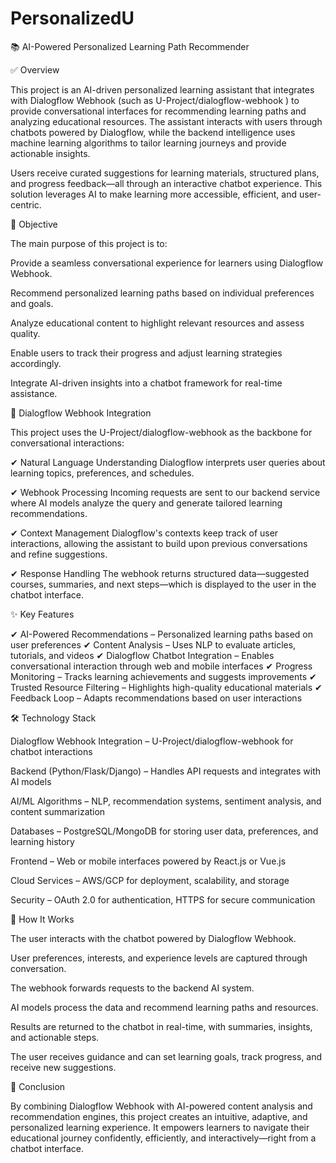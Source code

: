 # PersonalizedU
📚 AI-Powered Personalized Learning Path Recommender

✅ Overview

This project is an AI-driven personalized learning assistant that integrates with Dialogflow Webhook (such as U-Project/dialogflow-webhook
) to provide conversational interfaces for recommending learning paths and analyzing educational resources. The assistant interacts with users through chatbots powered by Dialogflow, while the backend intelligence uses machine learning algorithms to tailor learning journeys and provide actionable insights.

Users receive curated suggestions for learning materials, structured plans, and progress feedback—all through an interactive chatbot experience. This solution leverages AI to make learning more accessible, efficient, and user-centric.

🎯 Objective

The main purpose of this project is to:

Provide a seamless conversational experience for learners using Dialogflow Webhook.

Recommend personalized learning paths based on individual preferences and goals.

Analyze educational content to highlight relevant resources and assess quality.

Enable users to track their progress and adjust learning strategies accordingly.

Integrate AI-driven insights into a chatbot framework for real-time assistance.

📲 Dialogflow Webhook Integration

This project uses the U-Project/dialogflow-webhook as the backbone for conversational interactions:

✔ Natural Language Understanding
Dialogflow interprets user queries about learning topics, preferences, and schedules.

✔ Webhook Processing
Incoming requests are sent to our backend service where AI models analyze the query and generate tailored learning recommendations.

✔ Context Management
Dialogflow's contexts keep track of user interactions, allowing the assistant to build upon previous conversations and refine suggestions.

✔ Response Handling
The webhook returns structured data—suggested courses, summaries, and next steps—which is displayed to the user in the chatbot interface.

✨ Key Features

✔ AI-Powered Recommendations – Personalized learning paths based on user preferences
✔ Content Analysis – Uses NLP to evaluate articles, tutorials, and videos
✔ Dialogflow Chatbot Integration – Enables conversational interaction through web and mobile interfaces
✔ Progress Monitoring – Tracks learning achievements and suggests improvements
✔ Trusted Resource Filtering – Highlights high-quality educational materials
✔ Feedback Loop – Adapts recommendations based on user interactions

🛠 Technology Stack

Dialogflow Webhook Integration – U-Project/dialogflow-webhook
 for chatbot interactions

Backend (Python/Flask/Django) – Handles API requests and integrates with AI models

AI/ML Algorithms – NLP, recommendation systems, sentiment analysis, and content summarization

Databases – PostgreSQL/MongoDB for storing user data, preferences, and learning history

Frontend – Web or mobile interfaces powered by React.js or Vue.js

Cloud Services – AWS/GCP for deployment, scalability, and storage

Security – OAuth 2.0 for authentication, HTTPS for secure communication

📂 How It Works

The user interacts with the chatbot powered by Dialogflow Webhook.

User preferences, interests, and experience levels are captured through conversation.

The webhook forwards requests to the backend AI system.

AI models process the data and recommend learning paths and resources.

Results are returned to the chatbot in real-time, with summaries, insights, and actionable steps.

The user receives guidance and can set learning goals, track progress, and receive new suggestions.


📌 Conclusion

By combining Dialogflow Webhook with AI-powered content analysis and recommendation engines, this project creates an intuitive, adaptive, and personalized learning experience. It empowers learners to navigate their educational journey confidently, efficiently, and interactively—right from a chatbot interface.
